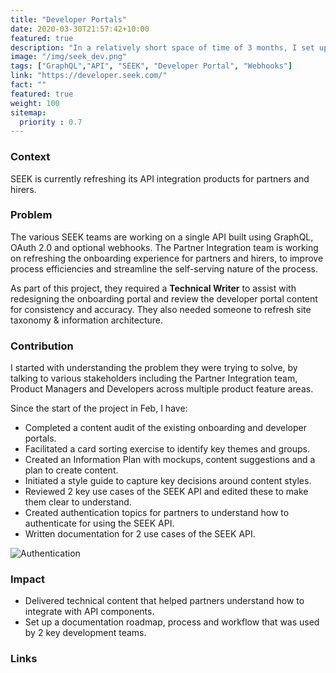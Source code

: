 ```yaml
---
title: "Developer Portals"
date: 2020-03-30T21:57:42+10:00
featured: true
description: "In a relatively short space of time of 3 months, I set up a doc workflow process and toolchain, managed to get 6 doc Pull Requests completed, set up a style guide template and created mockups of partner and developer sites for external Partners."
image: "/img/seek_dev.png"
tags: ["GraphQL","API", "SEEK", "Developer Portal", "Webhooks"]
link: "https://developer.seek.com/"
fact: ""
featured: true
weight: 100
sitemap:
  priority : 0.7
---
```


### Context
SEEK is currently refreshing its API integration products for partners and hirers.

### Problem
The various SEEK teams are working on a single API built using GraphQL, OAuth 2.0 and optional webhooks. The Partner Integration team is working on refreshing the onboarding experience for partners and hirers, to improve process efficiencies and streamline the self-serving nature of the process.

As part of this project, they required a **Technical Writer** to assist with redesigning the onboarding portal and review the developer portal content for consistency and accuracy. They also needed someone to refresh site taxonomy & information architecture.

### Contribution

I started with understanding the problem they were trying to solve, by talking to various stakeholders including the Partner Integration team, Product Managers and Developers across multiple product feature areas.

Since the start of the project in Feb, I have:

- Completed a content audit of the existing onboarding and developer portals.
- Facilitated a card sorting exercise to identify key themes and groups.
- Created an Information Plan with mockups, content suggestions and a plan to create content.
- Initiated a style guide to capture key decisions around content styles.
- Reviewed 2 key use cases of the SEEK API and edited these to make them clear to understand.
- Created authentication topics for partners to understand how to authenticate for using the SEEK API.
- Written documentation for 2 use cases of the SEEK API.

![Authentication](/img/seek_api.png)

### Impact

- Delivered technical content that helped partners understand how to integrate with API components.
- Set up a documentation roadmap, process and workflow that was used by 2 key development teams.

### Links
